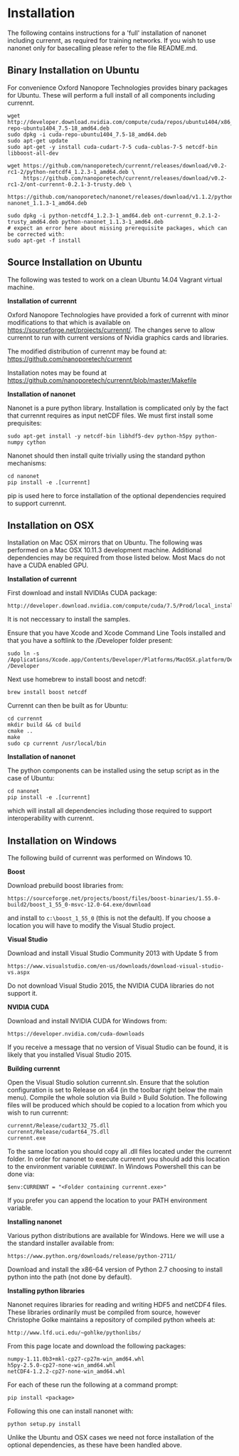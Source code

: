 Installation
============

The following contains instructions for a 'full' installation of nanonet
including currennt, as required for training networks. If you wish to use
nanonet only for basecalling please refer to the file README.md.


Binary Installation on Ubuntu
-----------------------------

For convenience Oxford Nanopore Technologies provides binary packages for
Ubuntu. These will perform a full install of all components including currennt.

    wget http://developer.download.nvidia.com/compute/cuda/repos/ubuntu1404/x86_64/cuda-repo-ubuntu1404_7.5-18_amd64.deb
    sudo dpkg -i cuda-repo-ubuntu1404_7.5-18_amd64.deb
    sudo apt-get update
    sudo apt-get -y install cuda-cudart-7-5 cuda-cublas-7-5 netcdf-bin libboost-all-dev

    wget https://github.com/nanoporetech/currennt/releases/download/v0.2-rc1-2/python-netcdf4_1.2.3-1_amd64.deb \
         https://github.com/nanoporetech/currennt/releases/download/v0.2-rc1-2/ont-currennt-0.2.1-3-trusty.deb \
         https://github.com/nanoporetech/nanonet/releases/download/v1.1.2/python-nanonet_1.1.3-1_amd64.deb

    sudo dpkg -i python-netcdf4_1.2.3-1_amd64.deb ont-currennt_0.2.1-2-trusty_amd64.deb python-nanonet_1.1.3-1_amd64.deb
    # expect an error here about missing prerequisite packages, which can be corrected with:
    sudo apt-get -f install


Source Installation on Ubuntu
-----------------------------

The following was tested to work on a clean Ubuntu 14.04 Vagrant virtual machine.

**Installation of currennt**

Oxford Nanopore Technologies have provided a fork of currennt with minor
modifications to that which is available on
https://sourceforge.net/projects/currennt/. The changes serve to allow
currennt to run with current versions of Nvidia graphics cards and libraries.

The modified distribution of currennt may be found at:
https://github.com/nanoporetech/currennt

Installation notes may be found at
https://github.com/nanoporetech/currennt/blob/master/Makefile

**Installation of nanonet**

Nanonet is a pure python library. Installation is complicated only by the
fact that currennt requires as input netCDF files. We must first install
some prequisites:

    sudo apt-get install -y netcdf-bin libhdf5-dev python-h5py python-numpy cython 

Nanonet should then install quite trivially using the standard python
mechanisms:

    cd nanonet
    pip install -e .[currennt]

pip is used here to force installation of the optional dependencies
required to support currennt.

Installation on OSX
-------------------

Installation on Mac OSX mirrors that on Ubuntu. The following was performed on
a Mac OSX 10.11.3 development machine. Additional dependencies may be required
from those listed below. Most Macs do not have a CUDA enabled GPU.

**Installation of currennt**

First download and install NVIDIAs CUDA package:

    http://developer.download.nvidia.com/compute/cuda/7.5/Prod/local_installers/cuda_7.5.20_mac.dmg

It is not neccessary to install the samples.

Ensure that you have Xcode and Xcode Command Line Tools installed and that you
have a softlink to the /Developer folder present:

    sudo ln -s /Applications/Xcode.app/Contents/Developer/Platforms/MacOSX.platform/Developer /Developer

Next use homebrew to install boost and netcdf:

    brew install boost netcdf

Currennt can then be built as for Ubuntu:

    cd currennt
    mkdir build && cd build
    cmake ..
    make
    sudo cp currennt /usr/local/bin


**Installation of nanonet**

The python components can be installed using the setup script as in
the case of Ubuntu:

    cd nanonet
    pip install -e .[currennt]
    
which will install all dependencies including those required to
support interoperability with currennt.


Installation on Windows
-----------------------
The following build of currennt was performed on Windows 10.

**Boost**

Download prebuild boost libraries from:

    https://sourceforge.net/projects/boost/files/boost-binaries/1.55.0-build2/boost_1_55_0-msvc-12.0-64.exe/download

and install to `c:\boost_1_55_0` (this is not the default). If you choose a
location you will have to modify the Visual Studio project.

**Visual Studio**

Download and install Visual Studio Community 2013 with Update 5 from

    https://www.visualstudio.com/en-us/downloads/download-visual-studio-vs.aspx

Do not download Visual Studio 2015, the NVIDIA CUDA libraries do not support
it.

**NVIDIA CUDA**

Download and install NVIDIA CUDA for Windows from:

    https://developer.nvidia.com/cuda-downloads

If you receive a message that no version of Visual Studio can be found, it is
likely that you installed Visual Studio 2015.
    
**Building currennt**

Open the Visual Studio solution currennt.sln. Ensure that the solution
configuration is set to Release on x64 (in the toolbar right below the
main menu). Compile the whole solution via Build > Build Solution. The
following files will be produced which should be copied to a location
from which you wish to run currennt:

    currennt/Release/cudart32_75.dll
    currennt/Release/cudart64_75.dll
    currennt.exe

To the same location you should copy all .dll files located under the currennt
folder. In order for nanonet to execute currennt you should add this location
to the environment variable `CURRENNT`. In Windows Powershell this can be done
via:

    $env:CURRENNT = "<Folder containing currennt.exe>"

If you prefer you can append the location to your PATH environment variable.

**Installing nanonet**

Various python distributions are available for Windows. Here we will use a
the standard installer available from:

    https://www.python.org/downloads/release/python-2711/

Download and install the x86-64 version of Python 2.7 choosing to install
python into the path (not done by default).

__Installing python libraries__

Nanonet requires libraries for reading and writing HDF5 and netCDF4 files.
These libraries ordinarily must be compiled from source, however Christophe
Golke maintains a repository of compiled python wheels at:

    http://www.lfd.uci.edu/~gohlke/pythonlibs/

From this page locate and download the following packages:

    numpy-1.11.0b3+mkl-cp27-cp27m-win_amd64.whl
    h5py-2.5.0-cp27-none-win_amd64.whl
    netCDF4-1.2.2-cp27-none-win_amd64.whl

For each of these run the following at a command prompt:

    pip install <package>

Following this one can install nanonet with:

    python setup.py install

Unlike the Ubuntu and OSX cases we need not force installation of the
optional dependencies, as these have been handled above.
